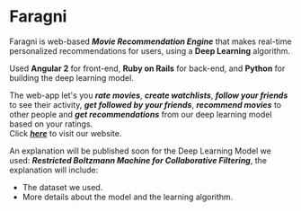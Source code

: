 # **Faragni**

Faragni is web-based ***Movie Recommendation Engine*** that makes real-time personalized recommendations for users, using a **Deep Learning** algorithm.

Used **Angular 2** for front-end, **Ruby on Rails** for back-end, and **Python** for building the deep learning model.

The web-app let's you ***rate movies***, ***create watchlists***, ***follow your friends*** to see their activity, ***get followed by your friends***, ***recommend movies*** to other people and ***get recommendations*** from our deep learning model based on your ratings.<br/>
Click ***[here](https://faragni.herokuapp.com/home)*** to visit our website.

An explanation will be published soon for the Deep Learning Model we used: ***Restricted Boltzmann Machine for Collaborative Filtering***, the explanation will include:
- The dataset we used.
- More details about the model and the learning algorithm.

